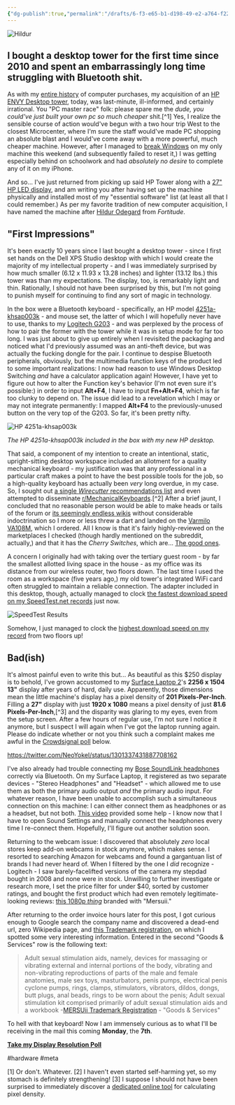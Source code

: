 ```yaml
---
{"dg-publish":true,"permalink":"/drafts/6-f3-e65-b1-d198-49-e2-a764-f22-f3-b99172-d/","dgHomeLink":true,"dgPassFrontmatter":false}
---
```



![Hildur](https://i.snap.as/M42wH2VG.png)

## I bought a desktop tower for the first time since 2010 and spent an embarrassingly long time struggling with Bluetooth shit.

As with my [entire history](https://bilge.world/hp-spectre-x360-review) of computer purchases, my acquisition of an [HP ENVY Desktop tower](https://support.hp.com/us-en/document/c06443577), today, was last-minute, ill-informed, and certainly irrational. You "PC master race" folk: please spare me the _dude, you could've just built your own pc so much cheaper_ shit.[^1] Yes, I realize the sensible course of action would've begun with a two hour trip West to the closest Microcenter, where I'm sure the staff would've made PC shopping an absolute blast and I would've come away with a more powerful, much cheaper machine. However, after I managed to [break Windows](https://www.davidblue.wtf/finally-broke-windows/) on my only machine this weekend (and subsequently failed to reset it,) I was getting especially behind on schoolwork and had _absolutely no desire_ to complete any of it on my iPhone.

And so... I've just returned from picking up said HP Tower along with a [27" HP LED display](https://store.hp.com/us/en/pdp/hp-27f-27-inch-display#!), and am writing you after having set up the machine physically and installed most of my "essential software" list (at least all that I could remember.) As per my favorite tradition of new computer acquisition, I have named the machine after [Hildur Odegard](https://fortitude.fandom.com/wiki/Hildur_Odegard) from _Fortitude_.

## "First Impressions"

It's been exactly 10 years since I last bought a desktop tower - since I first set hands on the Dell XPS Studio desktop with which I would create the majority of my intellectual property - and I was immediately surprised by how much smaller (6.12 x 11.93 x 13.28 inches) and lighter (13.12 lbs.) this tower was than my expectations. The display, too, is remarkably light and thin. Rationally, I should not have been surprised by this, but I'm not going to punish myself for continuing to find any sort of magic in technology.

In the box were a Bluetooth keyboard - specifically, an HP model [4251a-khsap003k](https://fccid.io/EMJKHSA-P003K) - and mouse set, the latter of which I will hopefully never have to use, thanks to my [Logitech G203](https://youtu.be/oIAY1-aW8Es) - and was perplexed by the process of how to pair the former with the tower while it was in setup mode for far too long. I was just about to give up entirely when I revisited the packaging and noticed what I'd previously assumed was an anti-theft device, but was actually the fucking dongle for the pair. I continue to despise Bluetooth peripherals, obviously, but the multimedia function keys of the product led to some important realizations: I now had reason to use Windows Desktop Switching _and_ have a calculator application again! However, I have yet to figure out how to alter the Function key's behavior (I'm not even sure it's possible:) in order to input **Alt+F4**, I have to input **Fn+Alt+F4**, which is far too clunky to depend on. The issue did lead to a revelation which I may or may not integrate permanently: I mapped **Alt+F4** to the previously-unused button on the very top of the G203. So far, it's been pretty nifty.

![HP 4251a-khsap003k](https://i.snap.as/2kLqJ1uB.jpg)

*The HP 4251a-khsap003k included in the box with my new HP desktop.*

That said, a component of my intention to create an intentional, static, upright-sitting desktop workspace included an allotment for a quality mechanical keyboard - my justification was that any professional in a particular craft makes a point to have the best possible tools for the job, so a high-quality keyboard has actually been _very_ long overdue, in my case. So, I sought out [a single _Wirecutter_ recommendations list](https://www.nytimes.com/wirecutter/reviews/our-favorite-mechanical-keyboards/) and even attempted to disseminate [r/MechanicalKeyboards](https://www.reddit.com/r/MechanicalKeyboards/).[^2] After a brief jaunt, I concluded that no reasonable person would be able to make heads or tails of the forum or [its seemingly endless wikis](https://www.reddit.com/r/MechanicalKeyboards/wiki/index) without considerable indoctrination so I more or less threw a dart and landed on the [Varmilo VA108M](https://mechanicalkeyboards.com/shop/index.php?l=product_detail&p=3504), which I ordered. All I know is that it's fairly highly-reviewed on the marketplaces I checked (though hardly mentioned on the subreddit, actually,) and that it has the _Cherry Switches_, which are... [The good ones](https://www.reddit.com/r/MechanicalKeyboards/comments/d3hmw3/my_new_baby_varmilo_108m_cherry_mx_blues_the/).

A concern I originally had with taking over the tertiary guest room - by far the smallest allotted living space in the house - as my office was its distance from our wireless router, two floors down. The last time I used the room as a workspace (five years ago,) my old tower's integrated WiFi card often struggled to maintain a reliable connection. The adapter included in this desktop, though, actually managed to clock [the fastest download speed on my SpeedTest.net records](https://www.speedtest.net/result/10021332678) just now.

![SpeedTest Results](https://www.speedtest.net/result/10021332678.png)

Somehow, I just managed to clock the [highest download speed on my record](https://www.speedtest.net/result/10021332678) from two floors up!

## Bad(ish)

It's almost painful even to write this but... As beautiful as this $250 display is to behold, I've grown accustomed to my [Surface Laptop 2](https://www.microsoft.com/en-us/surface/business/surface-laptop-2)'s **2256 x 1504 13"** display after years of hard, daily use. Apparently, those dimensions mean the little machine's display has a pixel density of **201 Pixels-Per-Inch**. Filling a **27"** display with just **1920 x 1080** means a pixel density of just **81.6 Pixels-Per-Inch**,[^3] and the disparity was glaring to my eyes, even from the setup screen. After a few hours of regular use, I'm not sure I notice it anymore, but I suspect I will again when I've got the laptop running again. Please do indicate whether or not you think such a complaint makes me awful in the [Crowdsignal poll](https://poll.fm/10603399) below.

https://twitter.com/NeoYokel/status/1301337431887708162

I've also already had trouble connecting my [Bose SoundLink headphones](https://www.bose.com/en_us/support/products/bose_headphones_support/bose_around_ear_headphones_support/soundlink-around-ear-wireless-headphones-ii.html) correctly via Bluetooth. On my Surface Laptop, it registered as two separate devices - "Stereo Headphones" and "Headset" - which allowed me to use them as both the primary audio output _and_ the primary audio input. For whatever reason, I have been unable to accomplish such a simultaneous connection on this machine: I can either connect them as headphones or as a headset, but not both. [This video](https://youtu.be/55yn-zF_dZY) provided some help - I know now that I have to open Sound Settings and manually connect the headphones every time I re-connect them. Hopefully, I'll figure out another solution soon.

Returning to the webcam issue: I discovered that absolutely _zero_ local stores keep add-on webcams in stock anymore, which makes sense. I resorted to searching Amazon for webcams and found a gargantuan list of brands I had never heard of. When I filtered by the one I _did_ recognize - Logitech - I saw barely-facelifted versions of the camera my stepdad bought in 2008 and none were in stock. Unwilling to further investigate or research more, I set the price filter for under $40, sorted by customer ratings, and bought the first product which had even remotely legitimate-looking reviews: [this 1080p _thing_](https://www.amazon.com/gp/product/B08BQZT4N8/ref=ppx_yo_dt_b_asin_title_o01_s00?ie=UTF8&psc=1) branded with "Mersuii."

After returning to the order invoice hours later for this post, I got curious enough to Google search the company name and discovered a dead-end url, zero Wikipedia page, and [this Trademark registration](https://trademarks.justia.com/863/53/mersuii-86353116.html), on which I spotted some very interesting information. Entered in the second "Goods & Services" row is the following text:

> Adult sexual stimulation aids, namely, devices for massaging or vibrating external and internal portions of the body, vibrating and non-vibrating reproductions of parts of the male and female anatomies, male sex toys, masturbators, penis pumps, electrical penis cyclone pumps, rings, clamps, stimulators, vibrators, dildos, dongs, butt plugs, anal beads, rings to be worn about the penis; Adult sexual stimulation kit comprised primarily of adult sexual stimulation aids and a workbook
-[MERSUii Trademark Registration](https://trademarks.justia.com/863/53/mersuii-86353116.html) - "Goods & Services"

To hell with that keyboard! Now I am immensely curious as to what I'll be receiving in the mail this coming **Monday**, the **7th**.

[**<u>Take my Display Resolution Poll</u>**](https://poll.fm/10603399)

#hardware #meta

[1] Or don't. Whatever.
[2] I haven't even started self-harming yet, so my stomach is definitely strengthening!
[3] I suppose I should not have been surprised to immediately discover a [dedicated online tool](https://www.calculatorsoup.com/calculators/technology/ppi-calculator.php) for calculating pixel density.